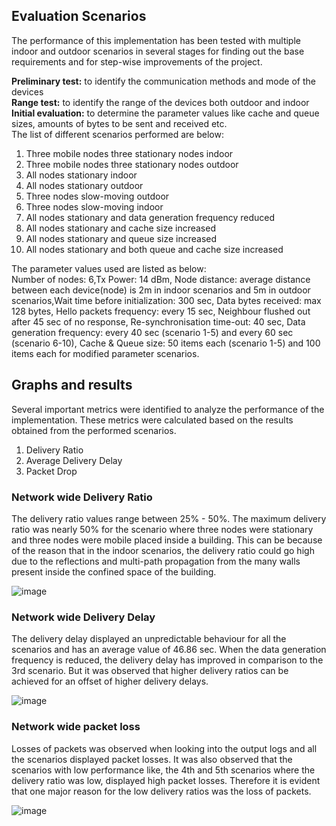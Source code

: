 ## Evaluation Scenarios

The performance of this implementation has been tested with multiple
indoor and outdoor scenarios in several stages for finding out the base requirements and for step-wise improvements of the project.

**Preliminary test:** to identify the communication methods and mode of the devices<br/>
**Range test:** to identify the range of the devices both outdoor and indoor<br/>
**Initial evaluation:** to determine the parameter values like cache and queue sizes, amounts of bytes to be sent and received etc.<br/>
The list of different scenarios performed are below:
1. Three mobile nodes three stationary nodes indoor
2. Three mobile nodes three stationary nodes outdoor
3. All nodes stationary indoor
4. All nodes stationary outdoor
5. Three nodes slow-moving outdoor
6. Three nodes slow-moving indoor
7. All nodes stationary and data generation frequency reduced
8. All nodes stationary and cache size increased
9. All nodes stationary and queue size increased
10. All nodes stationary and both queue and cache size increased<br/>

The parameter values used are listed as below: <br/>
Number of nodes: 6,Tx Power: 14 dBm, Node distance: average distance between each device(node) is 2m in indoor scenarios and 5m in outdoor scenarios,Wait time before initialization: 300 sec, Data bytes received: max 128 bytes, Hello packets frequency: every 15 sec, Neighbour flushed out after 45 sec of no response, Re-synchronisation time-out: 40 sec, Data generation frequency: every 40 sec (scenario 1-5) and every 60 sec (scenario 6-10), Cache & Queue size: 50 items each (scenario 1-5) and 100 items each for modified parameter scenarios.

## Graphs and results

Several important metrics were identified to analyze the performance of the implementation. These metrics were calculated based on the results obtained from the performed scenarios.
1. Delivery Ratio
2. Average Delivery Delay
3. Packet Drop

### Network wide Delivery Ratio
The delivery ratio values range between 25\% - 50\%. The maximum delivery ratio was nearly 50\% for the scenario where three nodes were stationary and three nodes were mobile placed inside a building. This can be because of the reason that in the indoor scenarios, the delivery ratio could go high due to the reflections and multi-path propagation from the many walls present inside the confined space of the building.

![image](https://user-images.githubusercontent.com/63702181/126646293-70a05ab7-ae3e-4e5a-ba30-e012aaba8fbd.png)
### Network wide Delivery Delay
The delivery delay displayed an unpredictable behaviour for all the scenarios and has an average value of 46.86 sec. When the data generation frequency is reduced, the delivery delay has improved in comparison to the 3rd scenario. But it was observed that higher delivery ratios can be achieved for an offset of higher delivery delays.

![image](https://user-images.githubusercontent.com/63702181/126646533-f2a07ae1-16e4-4351-a15f-597b7f444fde.png)
### Network wide packet loss
Losses of packets was observed when looking into the output logs and all the scenarios displayed packet losses. It was also observed that the scenarios with low performance like, the 4th and 5th scenarios where the delivery ratio was low, displayed high packet losses. Therefore it is evident that one major reason for the low delivery ratios was the loss of packets. 

![image](https://user-images.githubusercontent.com/63702181/126647017-bd38beba-feb9-4f84-af5d-e4510640b34d.png)



